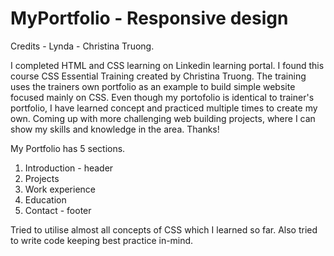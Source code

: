 # MyPortfolio  - Responsive design

Credits - Lynda - Christina Truong.

I completed HTML and CSS learning on Linkedin learning portal. I found this course CSS Essential Training created by Christina Truong.
The training uses the trainers own portfolio as an example to build simple website focused mainly on CSS.
Even though my portofolio is identical to trainer's portfolio, I have learned concept and practiced multiple times to create my own.
Coming up with more challenging web building projects, where I can show my skills and knowledge in the area.
Thanks!

My Portfolio has 5 sections.
1. Introduction - header
2. Projects
3. Work experience
4. Education
5. Contact - footer

Tried to utilise almost all concepts of CSS which I learned so far. Also tried to write code keeping best practice in-mind.
